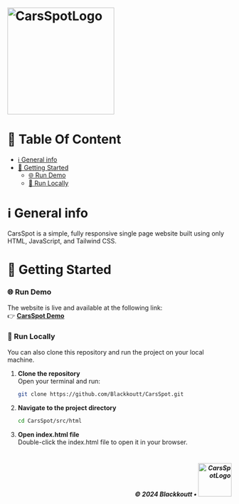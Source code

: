 # <img width="240" alt="CarsSpotLogo" src="https://github.com/user-attachments/assets/3b2986ad-0593-4722-9b93-5d64a7f376cd" />

# 📑 Table Of Content

- [ℹ️ General info](#general-info)
- [🚀 Getting Started](#getting-started)
  - [🌐 Run Demo](#run-demo)
  - [🔧 Run Locally](#run-locally)

<h1 id="general-info">ℹ️ General info</h1>

CarsSpot is a simple, fully responsive single page website built using only HTML, JavaScript, and Tailwind CSS.

<h1 id="#getting-started">🚀 Getting Started</h1>

<h3 id="#run-demo">🌐 Run Demo</h3>

The website is live and available at the following link:  
👉 [**CarsSpot Demo**](https://blackkoutt.github.io/CarsSpot/src/html/index.html)

<h3 id="#run-locally">🔧 Run Locally</h3>

You can also clone this repository and run the project on your local machine.

1. **Clone the repository**  
   Open your terminal and run:
   ```bash
   git clone https://github.com/Blackkoutt/CarsSpot.git
   ```
2. **Navigate to the project directory**  
   ```bash
   cd CarsSpot/src/html
   ```
3. **Open index.html file**  
  Double-click the index.html file to open it in your browser.

# 
<p align="right">
  <h5 align="right">© 2024 Blackkoutt •</b> <img width="75" alt="CarsSpotLogo" src="https://github.com/user-attachments/assets/3b2986ad-0593-4722-9b93-5d64a7f376cd" />
</p>
